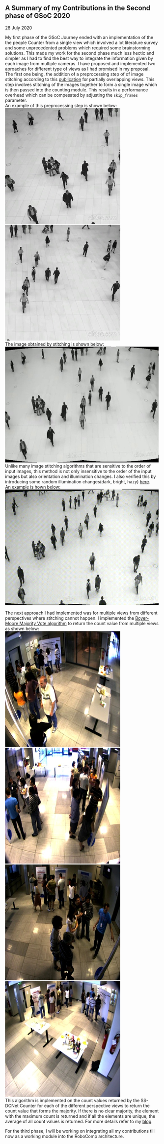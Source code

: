 ## A Summary of my Contributions in the Second phase of GSoC 2020  

28 July 2020

My first phase of the GSoC Journey ended with an implementation of the the people Counter from a single view which involved a lot literature survey and some unprecedented problems which required some brainstorming solutions. This made my work for the second phase much less hectic and simpler as I had to find the best way to integrate the information given by each image from multiple cameras. I have proposed and implemented two aproaches for different type of views as I had promised in my proposal.  
The first one being, the addition of a preprocessing step of of image stitching according to this [publication](http://matthewalunbrown.com/papers/ijcv2007.pdf) for partially overlapping views. This step involves stitching of the images together to form a single image which is then passed into the counting module. This results in a performance overhead which can be compesated by adjusting the `skip_frames` parameter.  
An example of this preprocessing step is shown below:  
![](images/image1.jpg)
![](images/image2.jpg)  
The image obtained by stitching is shown below:  
![](images/stitched.jpg)  
Unlike many image stitching algorithms that are sensitive to the order of input images, this method is not only insensitive to the order of the input images but also orientation and illumination changes. I also verified this by introducing some random illumination changes(dark, bright, hazy) [here](https://github.com/niveditarufus/ImageStitching).  
An example is hown below:  
![](images/stitchedVideo.gif)  

The next approach I had implemented was for multiple views from different perspectives where stitching cannot happen. I implemented the [Boyer-Moore Majority Vote algorithm](https://www.cs.utexas.edu/~moore/best-ideas/mjrty/) to return the count value from multiple views as shown below:  
![](images/cam1.jpg)
![](images/cam2.jpg)  
![](images/cam3.jpg)
![](images/cam4.jpg)  
This algorithm is implemented on the count values returned by the SS-DCNet Counter for each of the different perspective views to return the count value that forms the majority. If there is no clear majority, the element with the maximum count is returned and if all the elements are unique, the average of all count values is returned. For more details refer to my [blog](https://niveditarufus.github.io/).  

For the third phase, I will be working on integrating all my contributions till now as a working module into the RoboComp architecture.  
